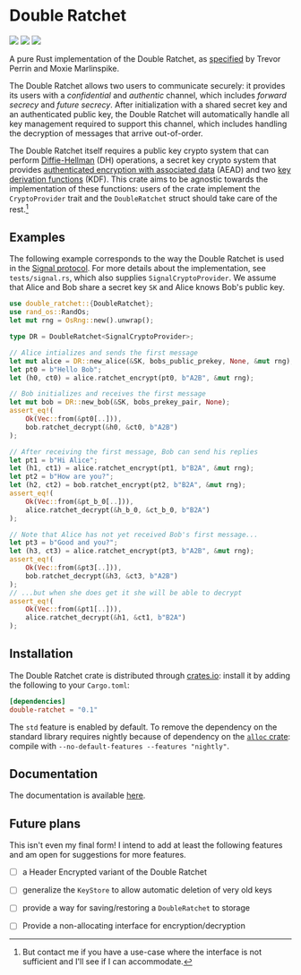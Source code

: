 # Double Ratchet

[![](https://img.shields.io/crates/v/double-ratchet.svg)][crates]
[![](https://docs.rs/double-ratchet/badge.svg)][docs]
[![](https://api.travis-ci.org/sebastianv89/double-ratchet.svg)](https://travis-ci.org/sebastianv89/double-ratchet)


A pure Rust implementation of the Double Ratchet, as [specified][specs] by
Trevor Perrin and Moxie Marlinspike.

The Double Ratchet allows two users to communicate securely: it provides its
users with a *confidential* and *authentic* channel, which includes *forward
secrecy* and *future secrecy*. After initialization with a shared secret key
and an authenticated public key, the Double Ratchet will automatically handle
all key management required to support this channel, which includes handling
the decryption of messages that arrive out-of-order.

The Double Ratchet itself requires a public key crypto system that can perform
[Diffie-Hellman][dh] (DH) operations, a secret key crypto system that provides
[authenticated encryption with associated data][aead] (AEAD) and two [key
derivation functions][kdf] (KDF). This crate aims to be agnostic towards the
implementation of these functions: users of the crate implement the
`CryptoProvider` trait and the `DoubleRatchet` struct should take care of the
rest.[^1]

[^1]: But contact me if you have a use-case where the interface is not
  sufficient and I'll see if I can accommodate.


## Examples

The following example corresponds to the way the Double Ratchet is used in the
[Signal protocol][signal].  For more details about the implementation, see
`tests/signal.rs`, which also supplies `SignalCryptoProvider`. We assume
that Alice and Bob share a secret key `SK` and Alice knows Bob's public
key.

```rust
use double_ratchet::{DoubleRatchet};
use rand_os::RandOs;
let mut rng = OsRng::new().unwrap();

type DR = DoubleRatchet<SignalCryptoProvider>;

// Alice intializes and sends the first message
let mut alice = DR::new_alice(&SK, bobs_public_prekey, None, &mut rng);
let pt0 = b"Hello Bob";
let (h0, ct0) = alice.ratchet_encrypt(pt0, b"A2B", &mut rng);

// Bob initializes and receives the first message
let mut bob = DR::new_bob(&SK, bobs_prekey_pair, None);
assert_eq!(
    Ok(Vec::from(&pt0[..])),
    bob.ratchet_decrypt(&h0, &ct0, b"A2B")
);

// After receiving the first message, Bob can send his replies
let pt1 = b"Hi Alice";
let (h1, ct1) = alice.ratchet_encrypt(pt1, b"B2A", &mut rng);
let pt2 = b"How are you?";
let (h2, ct2) = bob.ratchet_encrypt(pt2, b"B2A", &mut rng);
assert_eq!(
    Ok(Vec::from(&pt_b_0[..])),
    alice.ratchet_decrypt(&h_b_0, &ct_b_0, b"B2A")
);

// Note that Alice has not yet received Bob's first message...
let pt3 = b"Good and you?";
let (h3, ct3) = alice.ratchet_encrypt(pt3, b"A2B", &mut rng);
assert_eq!(
    Ok(Vec::from(&pt3[..])),
    bob.ratchet_decrypt(&h3, &ct3, b"A2B")
);
// ...but when she does get it she will be able to decrypt
assert_eq!(
    Ok(Vec::from(&pt1[..])),
    alice.ratchet_decrypt(&h1, &ct1, b"B2A")
);
```


## Installation

The Double Ratchet crate is distributed through [crates.io][crates]: install it
by adding the following to your `Cargo.toml`:

```toml
[dependencies]
double-ratchet = "0.1"
```

The `std` feature is enabled by default. To remove the dependency on the
standard library requires nightly because of dependency on the [`alloc`
crate](https://doc.rust-lang.org/alloc/): compile with `--no-default-features
--features "nightly"`.


## Documentation

The documentation is available [here][docs].


## Future plans

This isn't even my final form! I intend to add at least the following features
and am open for suggestions for more features.

- [ ] a Header Encrypted variant of the Double Ratchet
- [ ] generalize the `KeyStore` to allow automatic deletion of very old keys
- [ ] provide a way for saving/restoring a `DoubleRatchet` to storage
- [ ] Provide a non-allocating interface for encryption/decryption


[aead]: https://en.wikipedia.org/wiki/Authenticated_encryption#Authenticated_encryption_with_associated_data_(AEAD)
[crates]: https://crates.io/crates/double-ratchet
[dh]: https://en.wikipedia.org/wiki/Diffie-Hellman_key_exchange
[docs]: https://docs.rs/double-ratchet
[kdf]: https://en.wikipedia.org/wiki/Key_derivation_function
[signal]: https://signal.org/
[specs]: https://signal.org/docs/specifications/doubleratchet/


